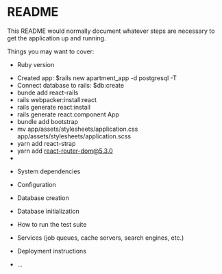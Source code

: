 # README

This README would normally document whatever steps are necessary to get the
application up and running.

Things you may want to cover:

- Ruby version

* Created app: $rails new apartment_app -d postgresql -T
* Connect database to rails: $db:create
* bunde add react-rails
* rails webpacker:install:react
* rails generate react:install
* rails generate react:component App
* bundle add bootstrap
* mv app/assets/stylesheets/application.css app/assets/stylesheets/application.scss
* yarn add react-strap
* yarn add react-router-dom@5.3.0
*

- System dependencies

- Configuration

- Database creation

- Database initialization

- How to run the test suite

- Services (job queues, cache servers, search engines, etc.)

- Deployment instructions

- ...
